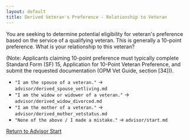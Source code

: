 ```yaml
---
layout: default
title: Derived Veteran's Preference - Relationship to Veteran
---
```


You are seeking to determine potential eligibility for veteran's preference based on the service of a qualifying veteran. This is generally a 10-point preference. What is your relationship to this veteran?

(Note: Applicants claiming 10-point preference must typically complete Standard Form (SF) 15, Application for 10-Point Veteran Preference, and submit the requested documentation (OPM Vet Guide, section [34])).

*   `"I am the spouse of a veteran."` -> `advisor/derived_spouse_vetliving.md`
*   `"I am the widow or widower of a veteran."` -> `advisor/derived_widow_divorced.md`
*   `"I am the mother of a veteran."` -> `advisor/derived_mother_vetstatus.md`
*   `"None of the above / I made a mistake."` -> `advisor/start.md`

[Return to Advisor Start](./start.md)
